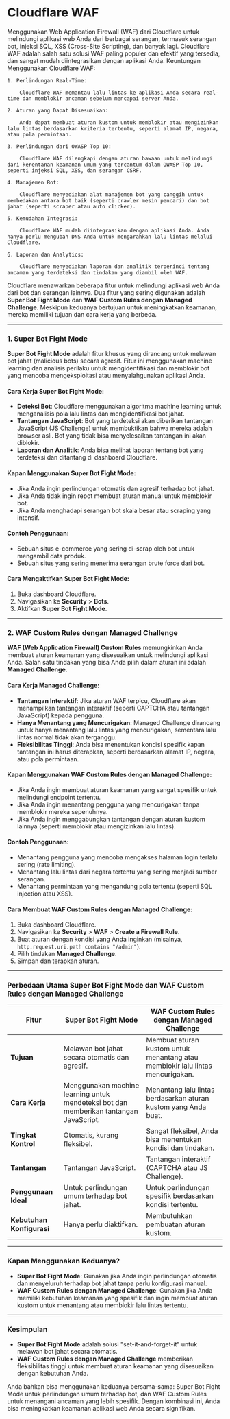 # Cloudflare WAF

Menggunakan Web Application Firewall (WAF) dari Cloudflare untuk melindungi
aplikasi web Anda dari berbagai serangan, termasuk serangan bot, injeksi SQL,
XSS (Cross-Site Scripting), dan banyak lagi. Cloudflare WAF adalah salah satu
solusi WAF paling populer dan efektif yang tersedia, dan sangat mudah
diintegrasikan dengan aplikasi Anda. Keuntungan Menggunakan Cloudflare WAF:

    1. Perlindungan Real-Time:

        Cloudflare WAF memantau lalu lintas ke aplikasi Anda secara real-time dan memblokir ancaman sebelum mencapai server Anda.

    2. Aturan yang Dapat Disesuaikan:

        Anda dapat membuat aturan kustom untuk memblokir atau mengizinkan lalu lintas berdasarkan kriteria tertentu, seperti alamat IP, negara, atau pola permintaan.

    3. Perlindungan dari OWASP Top 10:

        Cloudflare WAF dilengkapi dengan aturan bawaan untuk melindungi dari kerentanan keamanan umum yang tercantum dalam OWASP Top 10, seperti injeksi SQL, XSS, dan serangan CSRF.

    4. Manajemen Bot:

        Cloudflare menyediakan alat manajemen bot yang canggih untuk membedakan antara bot baik (seperti crawler mesin pencari) dan bot jahat (seperti scraper atau auto clicker).

    5. Kemudahan Integrasi:

        Cloudflare WAF mudah diintegrasikan dengan aplikasi Anda. Anda hanya perlu mengubah DNS Anda untuk mengarahkan lalu lintas melalui Cloudflare.

    6. Laporan dan Analytics:

        Cloudflare menyediakan laporan dan analitik terperinci tentang ancaman yang terdeteksi dan tindakan yang diambil oleh WAF.

Cloudflare menawarkan beberapa fitur untuk melindungi aplikasi web Anda dari bot
dan serangan lainnya. Dua fitur yang sering digunakan adalah **Super Bot Fight
Mode** dan **WAF Custom Rules dengan Managed Challenge**. Meskipun keduanya
bertujuan untuk meningkatkan keamanan, mereka memiliki tujuan dan cara kerja
yang berbeda.

---

### **1. Super Bot Fight Mode**

**Super Bot Fight Mode** adalah fitur khusus yang dirancang untuk melawan bot
jahat (malicious bots) secara agresif. Fitur ini menggunakan machine learning
dan analisis perilaku untuk mengidentifikasi dan memblokir bot yang mencoba
mengeksploitasi atau menyalahgunakan aplikasi Anda.

#### **Cara Kerja Super Bot Fight Mode**:

- **Deteksi Bot**: Cloudflare menggunakan algoritma machine learning untuk
  menganalisis pola lalu lintas dan mengidentifikasi bot jahat.
- **Tantangan JavaScript**: Bot yang terdeteksi akan diberikan tantangan
  JavaScript (JS Challenge) untuk membuktikan bahwa mereka adalah browser asli.
  Bot yang tidak bisa menyelesaikan tantangan ini akan diblokir.
- **Laporan dan Analitik**: Anda bisa melihat laporan tentang bot yang
  terdeteksi dan ditantang di dashboard Cloudflare.

#### **Kapan Menggunakan Super Bot Fight Mode**:

- Jika Anda ingin perlindungan otomatis dan agresif terhadap bot jahat.
- Jika Anda tidak ingin repot membuat aturan manual untuk memblokir bot.
- Jika Anda menghadapi serangan bot skala besar atau scraping yang intensif.

#### **Contoh Penggunaan**:

- Sebuah situs e-commerce yang sering di-scrap oleh bot untuk mengambil data
  produk.
- Sebuah situs yang sering menerima serangan brute force dari bot.

#### **Cara Mengaktifkan Super Bot Fight Mode**:

1. Buka dashboard Cloudflare.
2. Navigasikan ke **Security** > **Bots**.
3. Aktifkan **Super Bot Fight Mode**.

---

### **2. WAF Custom Rules dengan Managed Challenge**

**WAF (Web Application Firewall) Custom Rules** memungkinkan Anda membuat aturan
keamanan yang disesuaikan untuk melindungi aplikasi Anda. Salah satu tindakan
yang bisa Anda pilih dalam aturan ini adalah **Managed Challenge**.

#### **Cara Kerja Managed Challenge**:

- **Tantangan Interaktif**: Jika aturan WAF terpicu, Cloudflare akan menampilkan
  tantangan interaktif (seperti CAPTCHA atau tantangan JavaScript) kepada
  pengguna.
- **Hanya Menantang yang Mencurigakan**: Managed Challenge dirancang untuk hanya
  menantang lalu lintas yang mencurigakan, sementara lalu lintas normal tidak
  akan terganggu.
- **Fleksibilitas Tinggi**: Anda bisa menentukan kondisi spesifik kapan
  tantangan ini harus diterapkan, seperti berdasarkan alamat IP, negara, atau
  pola permintaan.

#### **Kapan Menggunakan WAF Custom Rules dengan Managed Challenge**:

- Jika Anda ingin membuat aturan keamanan yang sangat spesifik untuk melindungi
  endpoint tertentu.
- Jika Anda ingin menantang pengguna yang mencurigakan tanpa memblokir mereka
  sepenuhnya.
- Jika Anda ingin menggabungkan tantangan dengan aturan kustom lainnya (seperti
  memblokir atau mengizinkan lalu lintas).

#### **Contoh Penggunaan**:

- Menantang pengguna yang mencoba mengakses halaman login terlalu sering (rate
  limiting).
- Menantang lalu lintas dari negara tertentu yang sering menjadi sumber
  serangan.
- Menantang permintaan yang mengandung pola tertentu (seperti SQL injection atau
  XSS).

#### **Cara Membuat WAF Custom Rules dengan Managed Challenge**:

1. Buka dashboard Cloudflare.
2. Navigasikan ke **Security** > **WAF** > **Create a Firewall Rule**.
3. Buat aturan dengan kondisi yang Anda inginkan (misalnya,
   `http.request.uri.path contains "/admin"`).
4. Pilih tindakan **Managed Challenge**.
5. Simpan dan terapkan aturan.

---

### **Perbedaan Utama Super Bot Fight Mode dan WAF Custom Rules dengan Managed Challenge**

| Fitur                     | Super Bot Fight Mode                                                                   | WAF Custom Rules dengan Managed Challenge                                      |
| ------------------------- | -------------------------------------------------------------------------------------- | ------------------------------------------------------------------------------ |
| **Tujuan**                | Melawan bot jahat secara otomatis dan agresif.                                         | Membuat aturan kustom untuk menantang atau memblokir lalu lintas mencurigakan. |
| **Cara Kerja**            | Menggunakan machine learning untuk mendeteksi bot dan memberikan tantangan JavaScript. | Menantang lalu lintas berdasarkan aturan kustom yang Anda buat.                |
| **Tingkat Kontrol**       | Otomatis, kurang fleksibel.                                                            | Sangat fleksibel, Anda bisa menentukan kondisi dan tindakan.                   |
| **Tantangan**             | Tantangan JavaScript.                                                                  | Tantangan interaktif (CAPTCHA atau JS Challenge).                              |
| **Penggunaan Ideal**      | Untuk perlindungan umum terhadap bot jahat.                                            | Untuk perlindungan spesifik berdasarkan kondisi tertentu.                      |
| **Kebutuhan Konfigurasi** | Hanya perlu diaktifkan.                                                                | Membutuhkan pembuatan aturan kustom.                                           |

---

### **Kapan Menggunakan Keduanya?**

- **Super Bot Fight Mode**: Gunakan jika Anda ingin perlindungan otomatis dan
  menyeluruh terhadap bot jahat tanpa perlu konfigurasi manual.
- **WAF Custom Rules dengan Managed Challenge**: Gunakan jika Anda memiliki
  kebutuhan keamanan yang spesifik dan ingin membuat aturan kustom untuk
  menantang atau memblokir lalu lintas tertentu.

---

### **Kesimpulan**

- **Super Bot Fight Mode** adalah solusi "set-it-and-forget-it" untuk melawan
  bot jahat secara otomatis.
- **WAF Custom Rules dengan Managed Challenge** memberikan fleksibilitas tinggi
  untuk membuat aturan keamanan yang disesuaikan dengan kebutuhan Anda.

Anda bahkan bisa menggunakan keduanya bersama-sama: Super Bot Fight Mode untuk
perlindungan umum terhadap bot, dan WAF Custom Rules untuk menangani ancaman
yang lebih spesifik. Dengan kombinasi ini, Anda bisa meningkatkan keamanan
aplikasi web Anda secara signifikan.
